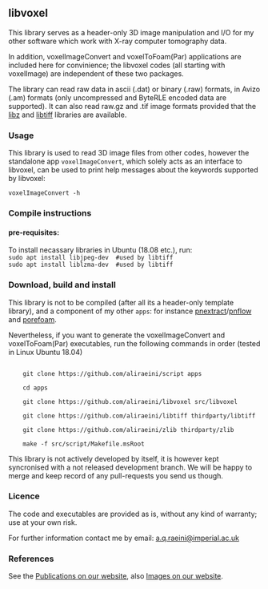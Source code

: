 ##  libvoxel

This library serves as a header-only 3D image manipulation and I/O for my other 
software which work with X-ray computer tomography data.

In addition, voxelImageConvert and voxelToFoam(Par) applications are included here for convinience; the libvoxel codes (all starting with voxelImage) are independent of these two packages.


The library can read raw data in ascii (.dat) or binary (.raw) formats, in Avizo (.am) formats (only uncompressed and ByteRLE encoded data are supported).  It can also read raw.gz and .tif image formats provided that the  [libz] and [libtiff] libraries are available.

### Usage

This library is used to read 3D image files from other codes, however the standalone app `voxelImageConvert`, which solely acts as an interface to libvoxel, can be used to print help messages about the keywords supported by libvoxel:

   `voxelImageConvert -h`


### Compile instructions

#### pre-requisites:

To install necassary libraries in Ubuntu (18.08 etc.), run:    
	`sudo apt install libjpeg-dev  #used by libtiff`    
	`sudo apt install liblzma-dev  #used by libtiff`    

### Download, build and install
This library is not to be compiled (after all its a header-only template library), and a component of my other `apps`: for instance [pnextract]/[pnflow] and [porefoam].  

Nevertheless, if you want to generate the voxelImageConvert and voxelToFoam(Par) executables, run the following commands in order (tested in Linux Ubuntu 18.04)

```shell

    git clone https://github.com/aliraeini/script apps

    cd apps

    git clone https://github.com/aliraeini/libvoxel src/libvoxel

    git clone https://github.com/aliraeini/libtiff thirdparty/libtiff

    git clone https://github.com/aliraeini/zlib thirdparty/zlib

    make -f src/script/Makefile.msRoot
```

This library is not actively developed by itself, it is however kept syncronised with a not released development branch.  We will be happy to merge and keep record of any pull-requests you send us though.

###  Licence

The code and executables are provided as is, without any kind of warranty;
use at your own risk.

For further information contact me by email:   a.q.raeini@imperial.ac.uk


### References
See the [Publications on our website], also [Images on our website].

[Publications on our website]: http://www.imperial.ac.uk/earth-science/research/research-groups/perm/research/pore-scale-modelling/publications/
[Images on our website]: http://www.imperial.ac.uk/earth-science/research/research-groups/perm/research/pore-scale-modelling/micro-ct-images-and-networks/
[Imperial College - pore-scale consortium]: http://www.imperial.ac.uk/earth-science/research/research-groups/perm/research/pore-scale-modelling
[libtiff]: https://gitlab.com/libtiff/libtiff
[porefoam]: https://github.com/aliraeini/porefoam
[pnextract]: https://github.com/aliraeini/pnextract
[pnflow]: https://github.com/aliraeini/pnflow
[libz]: https://github.com/madler/zlib
